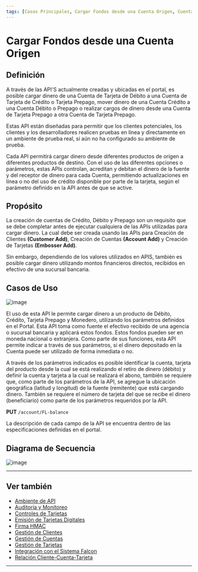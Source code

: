 ```yaml
---
tags: [Casos Principales, Cargar Fondos desde una Cuenta Origen, Cuenta Balance, Punto a Punto]
---
```


# Cargar Fondos desde una Cuenta Origen 

## Definición

A través de las API'S actualmente creadas y ubicadas en el portal, es posible cargar dinero de una Cuenta de Tarjeta de Débito a una Cuenta de Tarjeta de Crédito o Tarjeta Prepago, mover dinero de una Cuenta Crédito a una Cuenta Débito o Prepago o realizar cargos de dinero desde una Cuenta de Tarjeta Prepago a otra Cuenta de Tarjeta Prepago.

Estas API están diseñadas para permitir que los clientes potenciales, los clientes y los desarrolladores realicen pruebas en línea y directamente en un ambiente de prueba real, si aún no ha configurado su ambiente de prueba.

Cada API permitirá cargar dinero desde diferentes productos de origen a diferentes productos de destino. Con el uso de las diferentes opciones o parámetros, estas APIs controlan, acreditan y debitan el dinero de la fuente y del receptor de dinero para cada Cuenta, permitiendo actualizaciones en línea o no del uso de crédito disponible por parte de la tarjeta, según el parámetro definido en la API antes de que se active.

## Propósito

La creación de cuentas de Crédito, Débito y Prepago son un requisito que se debe completar antes de ejecutar cualquiera de las APIs utilizadas para cargar dinero. La cual debe ser creada usando las APIs para Creación de Clientes **(Customer Add)**, Creación de Cuentas **(Account Add)** y Creación de Tarjetas **(Embosser Add)**.

Sin embargo, dependiendo de los valores utilizados en APIS, también es posible cargar dinero utilizando montos financieros directos, recibidos en efectivo de una sucursal bancaria.

## Casos de Uso

![image](https://user-images.githubusercontent.com/111396588/224208640-605f6900-ab7a-40e3-9062-d40563b0ed8f.png)

El uso de esta API le permite cargar dinero a un producto de Débito, Crédito, Tarjeta Prepago y Monedero, utilizando los parámetros definidos en el Portal. Esta API toma como fuente el efectivo recibido de una agencia o sucursal bancaria y aplicará estos fondos. Estos fondos pueden ser en moneda nacional o extranjera. Como parte de sus funciones, esta API permite indicar a través de sus parámetros, si el dinero depositado en la Cuenta puede ser utilizado de forma inmediata o no.

A través de los parámetros indicados es posible identificar la cuenta, tarjeta del producto desde la cual se está realizando el retiro de dinero (débito) y definir la cuenta y tarjeta a la cual se realizará el abono, también se requiere que, como parte de los parámetros de la API, se agregue la ubicación geográfica (latitud y longitud) de la fuente (remitente) que está cargando dinero. También se requiere el número de tarjeta del que se recibe el dinero (beneficiario) como parte de los parámetros requeridos por la API.

**PUT** `/account/FL-balance`
      
La descripción de cada campo de la API se encuentra dentro de las especificaciones definidas en el portal.

## Diagrama de Secuencia

![image](https://user-images.githubusercontent.com/111396588/224208900-25a90498-2011-4a85-96b0-9b5a8accab98.png)

---

## Ver también

- [Ambiente de API](?path=docs/spanish/casos-principales/ambiente-api.md)
- [Auditoría y Monitoreo](?path=docs/spanish/casos-principales/auditoria.md)
- [Controles de Tarjetas](?path=docs/spanish/casos-principales/controles-tarjeta.md)
- [Emisión de Tarjetas Digitales](?path=docs/spanish/casos-principales/emision-tarjetas.md)
- [Firma HMAC](?path=docs/spanish/casos-principales/hmac.md)
- [Gestión de Clientes](?path=docs/spanish/casos-principales/gestion-clientes.md)
- [Gestión de Cuentas](?path=docs/spanish/casos-principales/gestion-cuentas.md)
- [Gestión de Tarjetas](?path=docs/spanish/casos-principales/gestion-tarjetas.md)
- [Integración con el Sistema Falcon](?path=docs/spanish/casos-principales/integracion-falcon.md)
- [Relación Cliente-Cuenta-Tarjeta](?path=docs/spanish/casos-principales/relacion.md)

---
